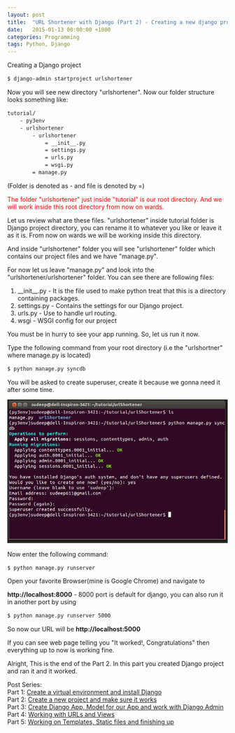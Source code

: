 ```yaml
---
layout: post
title:  "URL Shortener with Django (Part 2) - Creating a new django project"
date:   2015-01-13 00:00:00 +1000
categories: Programming
tags: Python, Django
---
```

Creating a Django project

```bash
$ django-admin startproject urlshortener
```

Now you will see new directory "urlshortener". Now our folder structure looks something like:

```bash
tutorial/
    - py3env
    - urlshortener
        - urlshortener
            = __init__.py
            = settings.py
            = urls.py
            = wsgi.py
        = manage.py
```

(Folder is denoted as - and file is denoted by =)

<span style="color: #ff0000;">The folder "urlshortener" just inside "tutorial" is our root directory. And we will work inside this root directory from now on wards.</span>

Let us review what are these files. "urlshortener" inside tutorial folder is Django project directory, you can rename it to whatever you like or leave it as it is. From now on wards we will be working inside this directory.

And inside "urlshortener" folder you will see "urlshortener" folder which contains our project files and we have "manage.py".

For now let us leave "manage.py" and look into the "urlshortener/urlshortener" folder. You can see there are following files:
<ol>
 	<li>__init__.py - It is the file used to make python treat that this is a directory containing packages.</li>
 	<li>settings.py - Contains the settings for our Django project.</li>
 	<li>urls.py - Use to handle url routing.</li>
 	<li>wsgi - WSGI config for our project</li>
</ol>
You must be in hurry to see your app running. So, let us run it now.

Type the following command from your root directory (i.e the "urlshortner" where manage.py is located)

```bash
$ python manage.py syncdb
```

You will be asked to create superuser, create it because we gonna need it after some time.

![python django syncdb](/assets/post-images/2015/python_django_syncdb.png)

Now enter the following command:

```bash
$ python manage.py runserver
```

Open your favorite Browser(mine is Google Chrome) and navigate to

<b>http://localhost:8000</b> - 8000 port is default for django, you can also run it in another port by using

```bash
$ python manage.py runserver 5000
```

So now our URL will be <b>http://localhost:5000</b>

If you can see web page telling you "It worked!, Congratulations" then everything up to now is working fine.

Alright, This is the end of the Part 2. In this part you created Django project and ran it and it worked.

Post Series: <br/>
Part 1: [Create a virtual environment and install Django](https://sudeepacharya.com.np/blog/2015/01/11/urlshortener-with-django-create-virtual-environment-install-django/)<br/>
Part 2: [Create a new project and make sure it works](https://sudeepacharya.com.np/blog/2015/01/12/urlshortener-with-django-creating-new-django-project/)<br/>
Part 3: [Create Django App, Model for our App and work with Django Admin](https://sudeepacharya.com.np/blog/2015/01/13/urlshortener-with-django-creating-app-model/)<br/>
Part 4: [Working with URLs and Views](https://sudeepacharya.com.np/blog/2015/01/14/urlshortener-with-django-urls-and-views/)<br/>
Part 5: [Working on Templates, Static files and finishing up](https://sudeepacharya.com.np/blog/2015/01/15/urlshortener-with-django-working-with-templates/)<br/>
